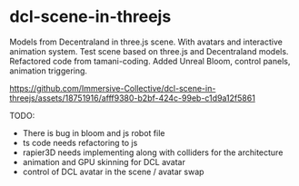 # dcl-scene-in-threejs
Models from Decentraland in three.js scene. With avatars and interactive animation system.
Test scene based on three.js and Decentraland models. Refactored code from tamani-coding.
Added Unreal Bloom, control panels, animation triggering. 

https://github.com/Immersive-Collective/dcl-scene-in-threejs/assets/18751916/afff9380-b2bf-424c-99eb-c1d9a12f5861

TODO:
- There is bug in bloom and js robot file
- ts code needs refactoring to js
- rapier3D needs implementing along with colliders for the architecture
- animation and GPU skinning for DCL avatar
- control of DCL avatar in the scene / avatar swap
